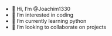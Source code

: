 - 👋 Hi, I’m @Joachim1330
- 👀 I’m interested in coding
- 🌱 I’m currently learning python
- 💞️ I’m looking to collaborate on projects

<!---
Joachim1330/Joachim1330 is a ✨ special ✨ repository because its `README.md` (this file) appears on your GitHub profile.
You can click the Preview link to take a look at your changes.
--->
